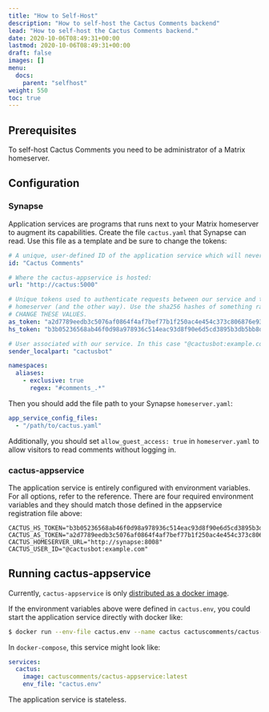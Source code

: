 ```yaml
---
title: "How to Self-Host"
description: "How to self-host the Cactus Comments backend"
lead: "How to self-host the Cactus Comments backend."
date: 2020-10-06T08:49:31+00:00
lastmod: 2020-10-06T08:49:31+00:00
draft: false
images: []
menu:
  docs:
    parent: "selfhost"
weight: 550
toc: true
---
```



## Prerequisites

To self-host Cactus Comments you need to be administrator of a Matrix
homeserver.


## Configuration


### Synapse

Application services are programs that runs next to your Matrix homeserver to
augment its capabilities. Create the file `cactus.yaml` that Synapse can read.
Use this file as a template and be sure to change the tokens:

```yaml
# A unique, user-defined ID of the application service which will never change.
id: "Cactus Comments"

# Where the cactus-appservice is hosted:
url: "http://cactus:5000"

# Unique tokens used to authenticate requests between our service and the
# homeserver (and the other way). Use the sha256 hashes of something random.
# CHANGE THESE VALUES.
as_token: "a2d7789eedb3c5076af0864f4af7bef77b1f250ac4e454c373c806876e939cca"
hs_token: "b3b05236568ab46f0d98a978936c514eac93d8f90e6d5cd3895b3db5bb8d788b"

# User associated with our service. In this case "@cactusbot:example.com"
sender_localpart: "cactusbot"

namespaces:
  aliases:
    - exclusive: true
      regex: "#comments_.*"
```

Then you should add the file path to your Synapse `homeserver.yaml`:

``` yaml
app_service_config_files:
  - "/path/to/cactus.yaml"
```

Additionally, you should set `allow_guest_access: true` in `homeserver.yaml` to
allow visitors to read comments without logging in.


### cactus-appservice

The application service is entirely configured with environment variables. For
all options, refer to the reference. There are four required environment
variables and they should match those defined in the appservice registration
file above:

```
CACTUS_HS_TOKEN="b3b05236568ab46f0d98a978936c514eac93d8f90e6d5cd3895b3db5bb8d788b"
CACTUS_AS_TOKEN="a2d7789eedb3c5076af0864f4af7bef77b1f250ac4e454c373c806876e939cca"
CACTUS_HOMESERVER_URL="http://synapse:8008"
CACTUS_USER_ID="@cactusbot:example.com"
```


## Running cactus-appservice

Currently, `cactus-appservice` is only [distributed as a docker
image](https://hub.docker.com/r/cactuscomments/cactus-appservice).

If the environment variables above were defined in `cactus.env`, you could
start the application service directly with docker like:

```bash
$ docker run --env-file cactus.env --name cactus cactuscomments/cactus-appservice:latest
```

In `docker-compose`, this service might look like:

```yaml
services:
  cactus:
    image: cactuscomments/cactus-appservice:latest
    env_file: "cactus.env"
```

The application service is stateless.
